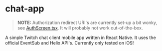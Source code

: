 # chat-app

> **NOTE:** Authorization redirect URI's are currently set-up a bit wonky, see [AuthScreen.tsx](src/components/auth/AuthScreen.tsx). It will probably not work out-of-the-box.

A simple Twitch chat client mobile app written in React Native. It uses the official EventSub and Helix API's. Currently only tested on iOS!